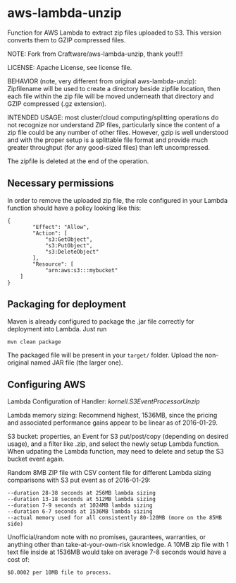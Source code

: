 # aws-lambda-unzip
Function for AWS Lambda to extract zip files uploaded to S3. This version converts them to GZIP compressed files.

NOTE: Fork from Craftware/aws-lambda-unzip, thank you!!!!

LICENSE: Apache License, see license file.


BEHAVIOR (note, very different from original aws-lambda-unzip): Zipfilename will be used to create a directory beside zipfile location, then each file within the zip file will be moved underneath that directory and GZIP compressed (.gz extension).

INTENDED USAGE: most cluster/cloud computing/splitting operations do not recognize nor understand ZIP files, particularly since the content of a zip file could be any number of other files.  However, gzip is well understood and with the proper setup is a splittable file format and provide much greater throughput (for any good-sized files) than left uncompressed.

The zipfile is deleted at the end of the operation.

## Necessary permissions
In order to remove the uploaded zip file, the role configured in your Lambda function should have a policy looking like this:
```
{
        "Effect": "Allow",
        "Action": [
            "s3:GetObject",
            "s3:PutObject",
            "s3:DeleteObject"
        ],
        "Resource": [
            "arn:aws:s3:::mybucket"
	]
}
```

## Packaging for deployment
Maven is already configured to package the .jar file correctly for deployment into Lambda. Just run
```
mvn clean package
```
The packaged file will be present in your `target/` folder. Upload the non-original named JAR file (the larger one).

## Configuring AWS 
Lambda Configuration of Handler: *kornell.S3EventProcessorUnzip*

Lambda memory sizing: Recommend highest, 1536MB, since the pricing and associated performance gains appear to be linear as of 2016-01-29.

S3 bucket: properties, an Event for S3 put/post/copy (depending on desired usage), and a filter like .zip, and select the newly setup Lambda function.  When udpating the Lambda function, may need to delete and setup the S3 bucket event again.

Random 8MB ZIP file with CSV content file for different Lambda sizing comparisons with S3 put event as of 2016-01-29:
```
--duration 28-38 seconds at 256MB lambda sizing
--duration 13-18 seconds at 512MB lambda sizing
--duration 7-9 seconds at 1024MB lambda sizing
--duration 6-7 seconds at 1536MB lambda sizing
--actual memory used for all consistently 80-120MB (more on the 85MB side)
```

Unofficial/random note with no promises, gaurantees, warranties, or anything other than take-at-your-own-risk knowledge.  A 10MB zip file with 1 text file inside at 1536MB would take on average 7-8 seconds would have a cost of:
```
$0.0002 per 10MB file to process.
```


